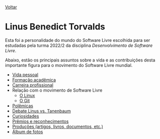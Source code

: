 [Voltar](../README.md)

Linus Benedict Torvalds
====

Esta foi a personalidade do mundo do Software Livre escolhida para ser estudadas pela turma 2022/2 da disciplina *Desenvolvimento de Software Livre*. 

Abaixo, estão os principais assuntos sobre a vida e as contribuições desta importante figura para o movimento do Software Livre mundial.

- [Vida pessoal](vida-pessoal.md)
- [Formação acadêmica](formacao-academica.md)
- [Carreira profissional](carreira.md)
- Relação com o movimento de Software Livre
    - [O Linux](linux.md)
    - [O Git](git.md)      
- [Polêmicas](polemicas.md)
- [Debate Linus vs. Tanenbaum](debate-linus-tanenbaum.md)
- [Curiosidades](curiosidades.md)
- [Prêmios e reconhecimentos](premios-e-reconhecimentos.md)
- [Produções (artigos, livros, documentos, etc.)](producoes.md)
- [Álbum de fotos](fotos.md)
